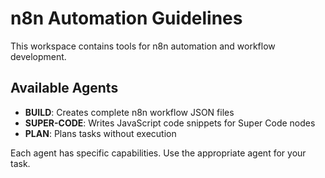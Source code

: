 # n8n Automation Guidelines

This workspace contains tools for n8n automation and workflow development.

## Available Agents

- **BUILD**: Creates complete n8n workflow JSON files
- **SUPER-CODE**: Writes JavaScript code snippets for Super Code nodes
- **PLAN**: Plans tasks without execution

Each agent has specific capabilities. Use the appropriate agent for your task.
